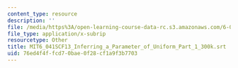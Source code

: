 ```yaml
---
content_type: resource
description: ''
file: /media/https%3A/open-learning-course-data-rc.s3.amazonaws.com/6-041sc-probabilistic-systems-analysis-and-applied-probability-fall-2013/76ed4f4ffcd70bae0f28cf1a9f3b7703_MIT6_041SCF13_Inferring_a_Parameter_of_Uniform_Part_1_300k.srt
file_type: application/x-subrip
resourcetype: Other
title: MIT6_041SCF13_Inferring_a_Parameter_of_Uniform_Part_1_300k.srt
uid: 76ed4f4f-fcd7-0bae-0f28-cf1a9f3b7703
---
```

